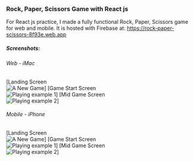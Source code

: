 ### Rock, Paper, Scissors Game with React js
For React js practice, I made a fully functional Rock, Paper, Scissors game for web and mobile. It is hosted with Firebase at: https://rock-paper-scissors-8f93e.web.app

##### Screenshots:

###### Web - iMac
[Landing Screen<br />![A New Game](https://i.imgur.com/ZLAQJjl.png)]
[Game Start Screen<br />![Playing example 1](https://i.imgur.com/mDeI4DA.png)]
[Mid Game Screen<br />![Playing example 2](https://i.imgur.com/JEwxLjY.png)]

###### Mobile - iPhone
[Landing Screen<br />![A New Game](https://i.imgur.com/vM4VTwf.png)]
[Game Start Screen<br />![Playing example 1](https://i.imgur.com/UvrWAOG.png)]
[Mid Game Screen<br />![Playing example 2](https://i.imgur.com/d1mxW6n.png)]
